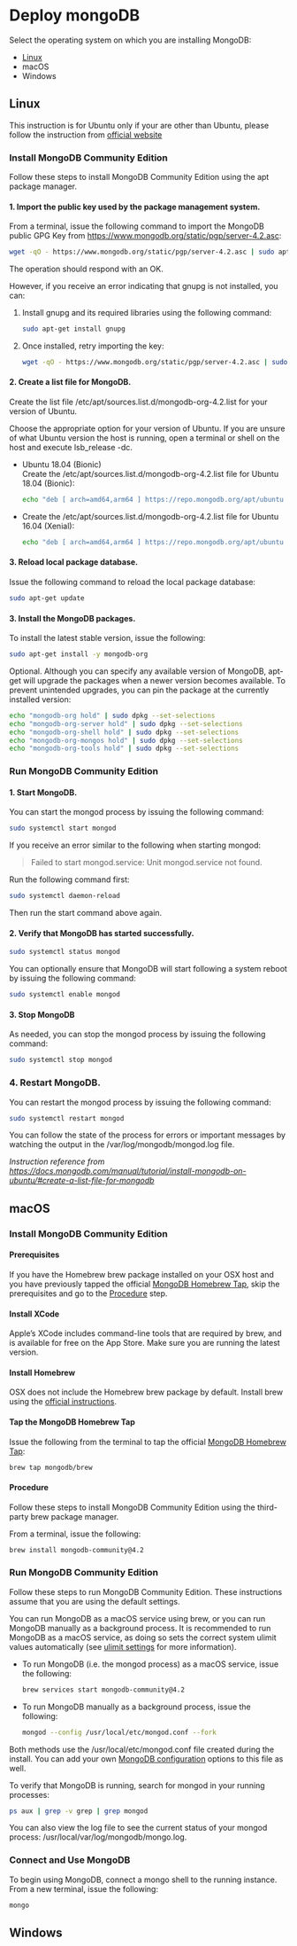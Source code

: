 # Deploy mongoDB

Select the operating system on which you are installing MongoDB:

+ [Linux](#linux)
+ macOS
+ Windows

## Linux

This instruction is for Ubuntu only if your are other than Ubuntu, please follow the instruction from [official website](https://docs.mongodb.com/manual/administration/install-on-linux/)

### Install MongoDB Community Edition

Follow these steps to install MongoDB Community Edition using the apt package manager.

#### 1. **Import the public key used by the package management system.**

From a terminal, issue the following command to import the MongoDB public GPG Key from <https://www.mongodb.org/static/pgp/server-4.2.asc>:

```bash
wget -qO - https://www.mongodb.org/static/pgp/server-4.2.asc | sudo apt-key add -
```

The operation should respond with an OK.

However, if you receive an error indicating that gnupg is not installed, you can:

1. Install gnupg and its required libraries using the following command:

    ```bash
    sudo apt-get install gnupg
    ```

2. Once installed, retry importing the key:

    ```bash
    wget -qO - https://www.mongodb.org/static/pgp/server-4.2.asc | sudo apt-key add -
    ```

#### 2. **Create a list file for MongoDB.**

Create the list file /etc/apt/sources.list.d/mongodb-org-4.2.list for your version of Ubuntu.

Choose the appropriate option for your version of Ubuntu. If you are unsure of what Ubuntu version the host is running, open a terminal or shell on the host and execute lsb_release -dc.

+ Ubuntu 18.04 (Bionic)  
  Create the /etc/apt/sources.list.d/mongodb-org-4.2.list file for Ubuntu 18.04 (Bionic):

  ```bash
  echo "deb [ arch=amd64,arm64 ] https://repo.mongodb.org/apt/ubuntu bionic/mongodb-org/4.2 multiverse" | sudo tee /etc/apt/sources.list.d/mongodb-org-4.2.list
  ```

+ Create the /etc/apt/sources.list.d/mongodb-org-4.2.list file for Ubuntu 16.04 (Xenial):  

  ```bash
  echo "deb [ arch=amd64,arm64 ] https://repo.mongodb.org/apt/ubuntu xenial/mongodb-org/4.2 multiverse" | sudo tee /etc/apt/sources.list.d/mongodb-org-4.2.list
  ```

#### 3. **Reload local package database.**

Issue the following command to reload the local package database:

```bash
sudo apt-get update
```

#### 3. **Install the MongoDB packages.**

To install the latest stable version, issue the following:

```bash
sudo apt-get install -y mongodb-org
```

Optional. Although you can specify any available version of MongoDB, apt-get will upgrade the packages when a newer version becomes available. To prevent unintended upgrades, you can pin the package at the currently installed version:

```bash
echo "mongodb-org hold" | sudo dpkg --set-selections
echo "mongodb-org-server hold" | sudo dpkg --set-selections
echo "mongodb-org-shell hold" | sudo dpkg --set-selections
echo "mongodb-org-mongos hold" | sudo dpkg --set-selections
echo "mongodb-org-tools hold" | sudo dpkg --set-selections
```

### **Run MongoDB Community Edition**

#### 1. Start MongoDB.

You can start the mongod process by issuing the following command:

```bash
sudo systemctl start mongod
```

If you receive an error similar to the following when starting mongod:

>Failed to start mongod.service: Unit mongod.service not found.

Run the following command first:

```bash
sudo systemctl daemon-reload
```

Then run the start command above again.

#### 2. **Verify that MongoDB has started successfully.**

```bash
sudo systemctl status mongod
```

You can optionally ensure that MongoDB will start following a system reboot by issuing the following command:

```bash
sudo systemctl enable mongod
```

#### 3. **Stop MongoDB**

As needed, you can stop the mongod process by issuing the following command:

```bash
sudo systemctl stop mongod
```

### 4. **Restart MongoDB.**

You can restart the mongod process by issuing the following command:

```bash
sudo systemctl restart mongod
```

You can follow the state of the process for errors or important messages by watching the output in the /var/log/mongodb/mongod.log file.

*Instruction reference from <https://docs.mongodb.com/manual/tutorial/install-mongodb-on-ubuntu/#create-a-list-file-for-mongodb>*

## macOS

### Install MongoDB Community Edition

#### Prerequisites

If you have the Homebrew brew package installed on your OSX host and you have previously tapped the official [MongoDB Homebrew Tap](https://github.com/mongodb/homebrew-brew), skip the prerequisites and go to the [Procedure](#procedure) step.

#### Install XCode

Apple’s XCode includes command-line tools that are required by brew, and is available for free on the App Store. Make sure you are running the latest version.

#### Install Homebrew

OSX does not include the Homebrew brew package by default. Install brew using the [official instructions](https://brew.sh/#install).

#### Tap the MongoDB Homebrew Tap

Issue the following from the terminal to tap the official [MongoDB Homebrew Tap](https://github.com/mongodb/homebrew-brew):

```bash
brew tap mongodb/brew
```

#### Procedure

Follow these steps to install MongoDB Community Edition using the third-party brew package manager.

From a terminal, issue the following:

```bash
brew install mongodb-community@4.2
```

### Run MongoDB Community Edition

Follow these steps to run MongoDB Community Edition. These instructions assume that you are using the default settings.

You can run MongoDB as a macOS service using brew, or you can run MongoDB manually as a background process. It is recommended to run MongoDB as a macOS service, as doing so sets the correct system ulimit values automatically (see [ulimit settings](https://docs.mongodb.com/manual/reference/ulimit/#ulimit-settings) for more information).

+ To run MongoDB (i.e. the mongod process) as a macOS service, issue the following:

  ```bash
  brew services start mongodb-community@4.2
  ```

+ To run MongoDB manually as a background process, issue the following:

  ```bash
  mongod --config /usr/local/etc/mongod.conf --fork
  ```

Both methods use the /usr/local/etc/mongod.conf file created during the install. You can add your own [MongoDB configuration](https://docs.mongodb.com/manual/reference/configuration-options/) options to this file as well.

To verify that MongoDB is running, search for mongod in your running processes:

```bash
ps aux | grep -v grep | grep mongod
```

You can also view the log file to see the current status of your mongod process: /usr/local/var/log/mongodb/mongo.log.

### Connect and Use MongoDB

To begin using MongoDB, connect a mongo shell to the running instance. From a new terminal, issue the following:

```bash
mongo
```

## Windows

